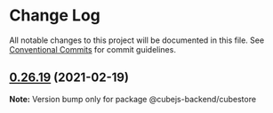 # Change Log

All notable changes to this project will be documented in this file.
See [Conventional Commits](https://conventionalcommits.org) for commit guidelines.

## [0.26.19](https://github.com/cube-js/cube.js/compare/v0.26.18...v0.26.19) (2021-02-19)

**Note:** Version bump only for package @cubejs-backend/cubestore
